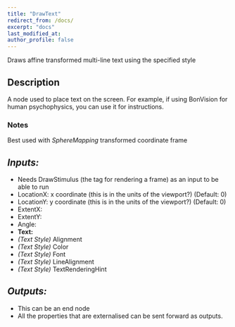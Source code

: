```yaml
---
title: "DrawText"
redirect_from: /docs/
excerpt: "docs"
last_modified_at: 
author_profile: false
---
```

Draws affine transformed multi-line text using the specified style

## Description
A node used to place text on the screen. For example, if using BonVision for human psychophysics, you can use it for instructions. 

### Notes
Best used with _SphereMapping_ transformed coordinate frame

## _Inputs:_
* Needs DrawStimulus (the tag for rendering a frame) as an input to be able to run
* LocationX: x coordinate (this is in the units of the viewport?) (Default: 0)
* LocationY: y coordinate (this is in the units of the viewport?) (Default: 0)
* ExtentX: 
* ExtentY: 
* Angle:
* **Text:**  
* _(Text Style)_ Alignment
* _(Text Style)_ Color
* _(Text Style)_ Font
* _(Text Style)_ LineAlignment
* _(Text Style)_ TextRenderingHint

## _Outputs:_
* This can be an end node
* All the properties that are externalised can be sent forward as outputs.